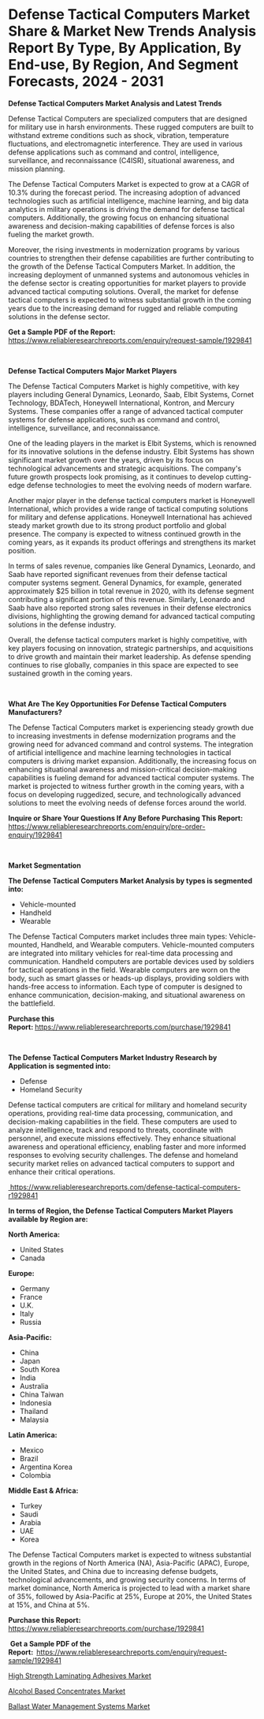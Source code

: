 <p><h1>Defense Tactical Computers Market Share & Market New Trends Analysis Report By Type, By Application, By End-use, By Region, And Segment Forecasts, 2024 - 2031</h1></p><p><strong>Defense Tactical Computers Market Analysis and Latest Trends</strong></p>
<p><p>Defense Tactical Computers are specialized computers that are designed for military use in harsh environments. These rugged computers are built to withstand extreme conditions such as shock, vibration, temperature fluctuations, and electromagnetic interference. They are used in various defense applications such as command and control, intelligence, surveillance, and reconnaissance (C4ISR), situational awareness, and mission planning.</p><p>The Defense Tactical Computers Market is expected to grow at a CAGR of 10.3% during the forecast period. The increasing adoption of advanced technologies such as artificial intelligence, machine learning, and big data analytics in military operations is driving the demand for defense tactical computers. Additionally, the growing focus on enhancing situational awareness and decision-making capabilities of defense forces is also fueling the market growth.</p><p>Moreover, the rising investments in modernization programs by various countries to strengthen their defense capabilities are further contributing to the growth of the Defense Tactical Computers Market. In addition, the increasing deployment of unmanned systems and autonomous vehicles in the defense sector is creating opportunities for market players to provide advanced tactical computing solutions. Overall, the market for defense tactical computers is expected to witness substantial growth in the coming years due to the increasing demand for rugged and reliable computing solutions in the defense sector.</p></p>
<p><strong>Get a Sample PDF of the Report:&nbsp;</strong> <a href="https://www.reliableresearchreports.com/enquiry/request-sample/1929841">https://www.reliableresearchreports.com/enquiry/request-sample/1929841</a></p>
<p>&nbsp;</p>
<p><strong>Defense Tactical Computers Major Market Players</strong></p>
<p><p>The Defense Tactical Computers Market is highly competitive, with key players including General Dynamics, Leonardo, Saab, Elbit Systems, Cornet Technology, BDATech, Honeywell International, Kontron, and Mercury Systems. These companies offer a range of advanced tactical computer systems for defense applications, such as command and control, intelligence, surveillance, and reconnaissance.</p><p>One of the leading players in the market is Elbit Systems, which is renowned for its innovative solutions in the defense industry. Elbit Systems has shown significant market growth over the years, driven by its focus on technological advancements and strategic acquisitions. The company's future growth prospects look promising, as it continues to develop cutting-edge defense technologies to meet the evolving needs of modern warfare.</p><p>Another major player in the defense tactical computers market is Honeywell International, which provides a wide range of tactical computing solutions for military and defense applications. Honeywell International has achieved steady market growth due to its strong product portfolio and global presence. The company is expected to witness continued growth in the coming years, as it expands its product offerings and strengthens its market position.</p><p>In terms of sales revenue, companies like General Dynamics, Leonardo, and Saab have reported significant revenues from their defense tactical computer systems segment. General Dynamics, for example, generated approximately $25 billion in total revenue in 2020, with its defense segment contributing a significant portion of this revenue. Similarly, Leonardo and Saab have also reported strong sales revenues in their defense electronics divisions, highlighting the growing demand for advanced tactical computing solutions in the defense industry.</p><p>Overall, the defense tactical computers market is highly competitive, with key players focusing on innovation, strategic partnerships, and acquisitions to drive growth and maintain their market leadership. As defense spending continues to rise globally, companies in this space are expected to see sustained growth in the coming years.</p></p>
<p>&nbsp;</p>
<p><strong>What Are The Key Opportunities For Defense Tactical Computers Manufacturers?</strong></p>
<p><p>The Defense Tactical Computers market is experiencing steady growth due to increasing investments in defense modernization programs and the growing need for advanced command and control systems. The integration of artificial intelligence and machine learning technologies in tactical computers is driving market expansion. Additionally, the increasing focus on enhancing situational awareness and mission-critical decision-making capabilities is fueling demand for advanced tactical computer systems. The market is projected to witness further growth in the coming years, with a focus on developing ruggedized, secure, and technologically advanced solutions to meet the evolving needs of defense forces around the world.</p></p>
<p><strong>Inquire or Share Your Questions If Any Before Purchasing This Report:</strong> <a href="https://www.reliableresearchreports.com/enquiry/pre-order-enquiry/1929841">https://www.reliableresearchreports.com/enquiry/pre-order-enquiry/1929841</a></p>
<p>&nbsp;</p>
<p><strong>Market Segmentation</strong></p>
<p><strong>The Defense Tactical Computers Market Analysis by types is segmented into:</strong></p>
<p><ul><li>Vehicle-mounted</li><li>Handheld</li><li>Wearable</li></ul></p>
<p><p>The Defense Tactical Computers market includes three main types: Vehicle-mounted, Handheld, and Wearable computers. Vehicle-mounted computers are integrated into military vehicles for real-time data processing and communication. Handheld computers are portable devices used by soldiers for tactical operations in the field. Wearable computers are worn on the body, such as smart glasses or heads-up displays, providing soldiers with hands-free access to information. Each type of computer is designed to enhance communication, decision-making, and situational awareness on the battlefield.</p></p>
<p><strong>Purchase this Report:&nbsp;</strong><a href="https://www.reliableresearchreports.com/purchase/1929841">https://www.reliableresearchreports.com/purchase/1929841</a></p>
<p>&nbsp;</p>
<p><strong>The Defense Tactical Computers Market Industry Research by Application is segmented into:</strong></p>
<p><ul><li>Defense</li><li>Homeland Security</li></ul></p>
<p><p>Defense tactical computers are critical for military and homeland security operations, providing real-time data processing, communication, and decision-making capabilities in the field. These computers are used to analyze intelligence, track and respond to threats, coordinate with personnel, and execute missions effectively. They enhance situational awareness and operational efficiency, enabling faster and more informed responses to evolving security challenges. The defense and homeland security market relies on advanced tactical computers to support and enhance their critical operations.</p></p>
<p><a href="https://www.reliableresearchreports.com/defense-tactical-computers-r1929841">&nbsp;https://www.reliableresearchreports.com/defense-tactical-computers-r1929841</a></p>
<p><strong>In terms of Region, the Defense Tactical Computers Market Players available by Region are:</strong></p>
<p>
    <p> <strong> North America: </strong>
        <ul>
            <li>United States</li>
            <li>Canada</li>
        </ul>
        </p> 
    <p> <strong> Europe: </strong>
        <ul>
            <li>Germany</li>
            <li>France</li>
            <li>U.K.</li>
            <li>Italy</li>
            <li>Russia</li>
        </ul>
        </p> 
    <p> <strong> Asia-Pacific: </strong>
        <ul>
            <li>China</li>
            <li>Japan</li>
            <li>South Korea</li>
            <li>India</li>
            <li>Australia</li>
            <li>China Taiwan</li>
            <li>Indonesia</li>
            <li>Thailand</li>
            <li>Malaysia</li>
        </ul>
        </p> 
    <p> <strong> Latin America: </strong>
        <ul>
            <li>Mexico</li>
            <li>Brazil</li>
            <li>Argentina Korea</li>
            <li>Colombia</li>
        </ul>
        </p> 
    <p> <strong> Middle East & Africa: </strong>
        <ul>
            <li>Turkey</li>
            <li>Saudi</li>
            <li>Arabia</li>
            <li>UAE</li>
            <li>Korea</li>
        </ul>
    </p>
    </p>
<p><p>The Defense Tactical Computers market is expected to witness substantial growth in the regions of North America (NA), Asia-Pacific (APAC), Europe, the United States, and China due to increasing defense budgets, technological advancements, and growing security concerns. In terms of market dominance, North America is projected to lead with a market share of 35%, followed by Asia-Pacific at 25%, Europe at 20%, the United States at 15%, and China at 5%.</p></p>
<p><strong>Purchase this Report: </strong><a href="https://www.reliableresearchreports.com/purchase/1929841">https://www.reliableresearchreports.com/purchase/1929841</a></p>
<p>&nbsp;<strong>Get a Sample PDF of the Report:&nbsp;&nbsp;</strong><a href="https://www.reliableresearchreports.com/enquiry/request-sample/1929841">https://www.reliableresearchreports.com/enquiry/request-sample/1929841</a></p>
<p><strong></strong></p>
<p><p><a href="https://www.linkedin.com/pulse/high-strength-laminating-adhesives-market-size-growth-outlook-p2hqf?trackingId=eBua%2FCJgQUV%2F14TUXXO%2FoQ%3D%3D">High Strength Laminating Adhesives Market</a></p><p><a href="https://www.linkedin.com/pulse/alcohol-based-concentrates-market-size-cagr-trends-2024-2030-mhioe?trackingId=Jygqn1qCRMQxFtks38ii5A%3D%3D">Alcohol Based Concentrates Market</a></p><p><a href="https://github.com/JameTravis/Market-Research-Report-List-4/blob/main/ballast-water-management-systems-market.md">Ballast Water Management Systems Market</a></p></p>